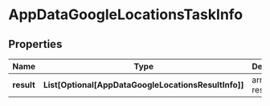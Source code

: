 # AppDataGoogleLocationsTaskInfo


## Properties

| Name | Type | Description | Notes |
|------------ | ------------- | ------------- | -------------|
**result** | **List[Optional[AppDataGoogleLocationsResultInfo]]** | array of results |[optional]|